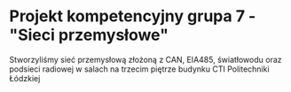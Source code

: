 # Projekt kompetencyjny grupa 7 - "Sieci przemysłowe"
Stworzyliśmy sieć przemysłową złożoną z CAN, EIA485, światłowodu oraz podsieci radiowej
w salach na trzecim piętrze budynku CTI Politechniki Łódzkiej
